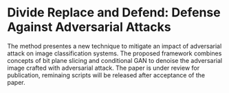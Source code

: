 # Divide Replace and Defend: Defense Against Adversarial Attacks
The method presentes a new technique to mitigate an impact of adversarial attack on image classification systems. The proposed framework combines concepts of bit plane slicing and conditional GAN to denoise the adversarial image crafted with adversarial attack. The paper is under review for publication, reminaing scripts will be released after acceptance of the paper. 
